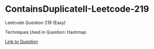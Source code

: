 # ContainsDuplicateII-Leetcode-219

Leetcode Question 219 (Easy)

Techniques Used in Question:
Hashmap

[Link to Question](https://leetcode.com/problems/contains-duplicate-ii/)
